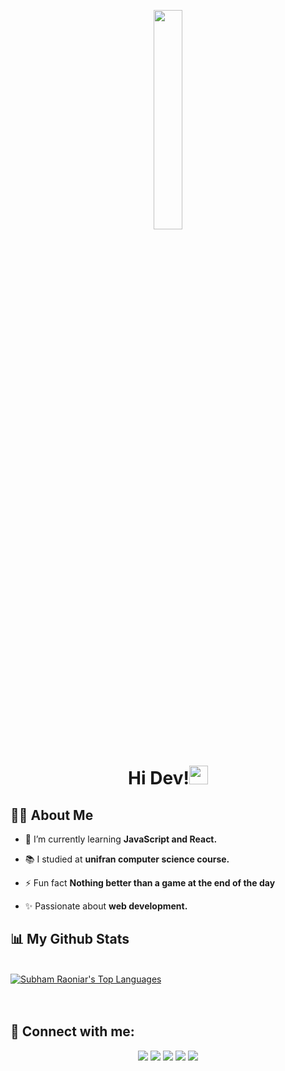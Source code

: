 <p align="center">
  <img width="30%" height="auto" src="https://i.imgur.com/RHBnMHt.png">
</p>

<h1 align="center">Hi Dev!<img src="https://raw.githubusercontent.com/MartinHeinz/MartinHeinz/master/wave.gif" width="30px"></h1>
<h3 align="center"></h3>


## 🙋‍♂️ About Me

- 🌱 I’m currently learning **JavaScript and React.**

- 📚 I studied at **unifran computer science course.**

- ⚡ Fun fact **Nothing better than a game at the end of the day**

- ✨ Passionate about **web development.**


## 📊 My Github Stats

  <br/>
  <a href="https://github.com/matheus1g/github-readme-stats"><img alt="Subham Raoniar's Top Languages" src="https://github-readme-stats.vercel.app/api/top-langs/?username=matheus1g&langs_count=8&count_private=true&layout=compact&theme=react&hide_border=true&bg_color=0D1117" /></a>
  <br/>

<br/>
<br/>

## :speech_balloon: Connect with me:

<div align="center">
<a href="https://twitter.com/ricardozamboni_" target="_blank"><img src="https://img.shields.io/badge/Twitter-2CA5E0?style=for-the-badge&logo=twitter&logoColor=white" target="_blank"></a>  
<a href="https://github.com/matheus1g"><img src="https://img.shields.io/badge/-Github-%23333?style=for-the-badge&logo=github&logoColor=white" target="_blank"></a>  <a href="https://www.instagram.com/gomes.png" target="_blank"><img src="https://img.shields.io/badge/-Instagram-%23E4405F?style=for-the-badge&logo=instagram&logoColor=white" target="_blank"></a> 
<a href="mailto:matheusgomestosta8@gmail.com"><img src="https://img.shields.io/badge/-Gmail-ff9800?style=for-the-badge&logo=gmail&logoColor=white" target="_blank"></a>  
<a href="https://www.linkedin.com/in/matheusGtosta/" target="_blank"><img src="https://img.shields.io/badge/-LinkedIn-%230077B5?style=for-the-badge&logo=linkedin&logoColor=white" target="_blank"></a>  
</div>  

